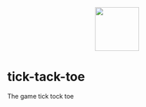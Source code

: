 <div id="header" align="center">
  <img src="https://media.giphy.com/media/M9gbBd9nbDrOTu1Mqx/giphy.gif" width="100"/>
  <img src="https://komarev.com/ghpvc/?username=AlexGreb&style=flat-square&color=blue" alt=""/>
</div>



# tick-tack-toe
The game tick tock toe
